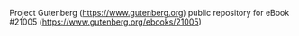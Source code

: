 Project Gutenberg (https://www.gutenberg.org) public repository for eBook #21005 (https://www.gutenberg.org/ebooks/21005)
